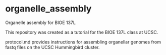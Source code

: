 # organelle_assembly
Organelle assembly for BIOE 137L

This repository was created as a tutorial for the BIOE 137L class at UCSC. 

protocol.md provides instructions for assembling organellar genomes from fastq files on the UCSC Hummingbird cluster. 


